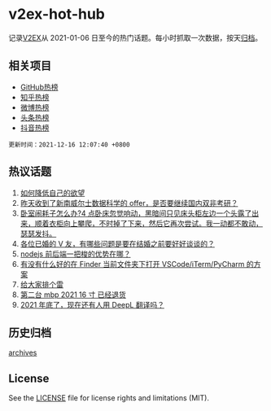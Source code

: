 # v2ex-hot-hub

 记录[V2EX](https://www.v2ex.com/)从 2021-01-06 日至今的热门话题。每小时抓取一次数据，按天[归档](archives)。
 
 ## 相关项目

- [GitHub热榜](https://github.com/lonnyzhang423/github-hot-hub)
- [知乎热榜](https://github.com/lonnyzhang423/zhihu-hot-hub)
- [微博热榜](https://github.com/lonnyzhang423/weibo-hot-hub)
- [头条热榜](https://github.com/lonnyzhang423/toutiao-hot-hub)
- [抖音热榜](https://github.com/lonnyzhang423/douyin-hot-hub)


 `更新时间：2021-12-16 12:07:40 +0800`

## 热议话题

1. [如何降低自己的欲望](https://www.v2ex.com/t/822478)
1. [昨天收到了新南威尔士数据科学的 offer，是否要继续国内双非考研？](https://www.v2ex.com/t/822356)
1. [卧室闹耗子怎么办?4 点卧床忽觉响动，黑暗间只见床头柜左边一个头露了出来，顺着衣柜向上攀爬，不时掉了下来，然后它再次尝试。我一动都不敢动，瑟瑟发抖。](https://www.v2ex.com/t/822500)
1. [各位已婚的 V 友，有哪些问题是要在结婚之前要好好谈谈的？](https://www.v2ex.com/t/822498)
1. [nodejs 前后端一把梭的优势在哪？](https://www.v2ex.com/t/822487)
1. [有没有什么好的在 Finder 当前文件夹下打开 VSCode/iTerm/PyCharm 的方案](https://www.v2ex.com/t/822413)
1. [给大家排个雷](https://www.v2ex.com/t/822344)
1. [第二台 mbp 2021 16 寸 已经退货](https://www.v2ex.com/t/822517)
1. [2021 年底了，现在还有人用 DeepL 翻译吗？](https://www.v2ex.com/t/822389)

## 历史归档

[archives](archives)

## License

See the [LICENSE](LICENSE) file for license rights and limitations (MIT).
